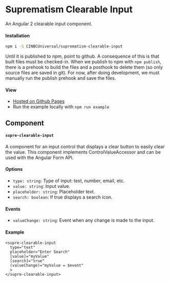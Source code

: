 # Suprematism Clearable Input

An Angular 2 clearable input component.


#### Installation
```bash
npm i -S CINBCUniversal/suprematism-clearable-input
```
Until it is published to npm, point to github. A consequence of this is that
built files must be checked-in. When we publish to npm with `npm publish`,
there is a prehook to build the files and a posthook to delete them
(so only source files are saved in git). For now, after doing development,
we must manually run the publish prehook and save the files.


#### View
- [Hosted on Github Pages](https://cinbcuniversal.github.io/suprematism-clearable-input/)
- Run the example locally with `npm run example`


## Component

#### `supre-clearable-input`
A component for an input control that displays a clear button to easily clear the value.
This component implements ControlValueAccessor and can be used with the Angular Form API.

#### Options
- `type: string`: Type of input: text, number, email, etc.
- `value: string`: Input value.
- `placeholder: string`: Placeholder text.
- `search: boolean`: If true displays a search icon.

#### Events
- `valueChange: string`: Event when any change is made to the input.

#### Example
```
<supre-clearable-input
  type="text"
  placeholder="Enter Search"
  [value]="myValue"
  [search]="true"
  (valueChange)="myValue = $event"
  >
</supre-clearable-input>
```
